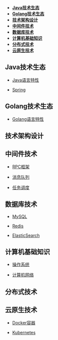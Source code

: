 *   **[Java技术生态](#java技术生态)**
*   **[Golang技术生态](#golang技术生态)**
*   **[技术架构设计](#技术架构设计)**
*   **[中间件技术](#中间件技术)**
*   **[数据库技术](#数据库技术)**
*   **[计算机基础知识](#计算机基础知识)**
*   **[分布式技术](#分布式技术)**
*   **[云原生技术](#云原生技术)**

## Java技术生态

*   [Java语言特性](https://www.wolai.com/8miQidR6pjjaTcL12QCzSd "Java语言特性")

*   [Spring](https://www.wolai.com/7JP57BFk7nnnP6LvWEe7K1 "Spring")

## Golang技术生态

*   [Golang语言特性](https://www.wolai.com/vq5i4j61bgT5wV3xMUjSPM "Golang语言特性")

## 技术架构设计

## 中间件技术

*   [RPC框架](https://www.wolai.com/3BRJWBcerb55WpyjopKMUU "RPC框架")

*   [消息队列](https://www.wolai.com/qXV19wLcQYPp4vtqG5BuEP "消息队列")

*   [任务调度](https://github.com/ChallengerL/Notes/blob/main/middleware/middleware.md)

## 数据库技术

*   [MySQL](https://www.wolai.com/bWkBNJms4FGAVbBdyWNQfm "MySQL")

*   [Redis](https://www.wolai.com/cwJZhXJrRmpDWkTJsJJSAU "Redis")

*   [ElasticSearch](https://www.wolai.com/kUyB3XsrpZ72nhhyfdYAsg "ElasticSearch")

## 计算机基础知识

*   [操作系统](https://www.wolai.com/76y6sfz4wzCEseVew8i1pw "操作系统")

*   [计算机网络](https://www.wolai.com/wvYRRM9DGZVRx697Cmrejb "计算机网络")

## 分布式技术

## 云原生技术

*   [Docker容器](https://www.wolai.com/f5iSknJKhMVCEedfMdXqnm "Docker容器")

*   [Kubernetes](https://www.wolai.com/ja2qNgDQzxD9xxiDymEXcq "Kubernetes")

